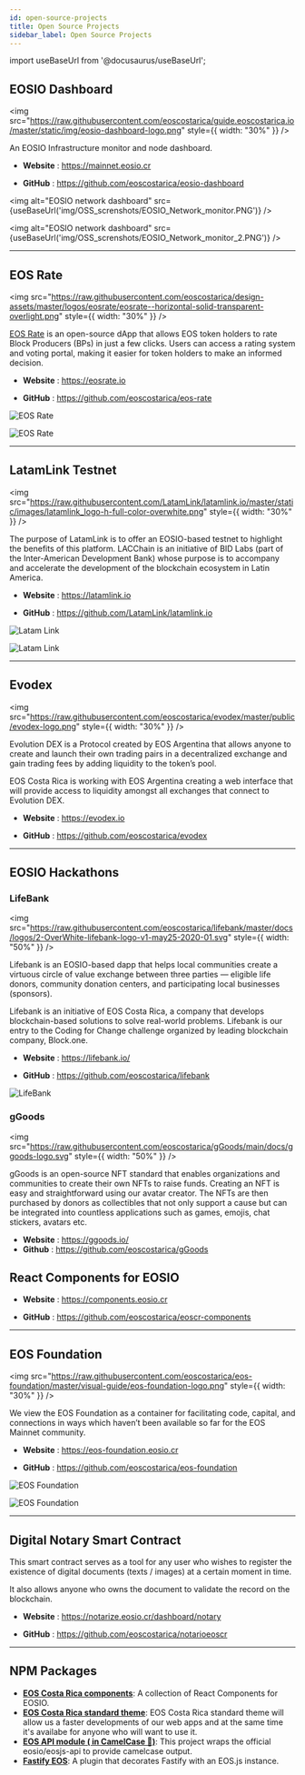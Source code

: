 ```yaml
---
id: open-source-projects
title: Open Source Projects
sidebar_label: Open Source Projects
---
```


import useBaseUrl from '@docusaurus/useBaseUrl';

## EOSIO Dashboard

<img
  src="https://raw.githubusercontent.com/eoscostarica/guide.eoscostarica.io/master/static/img/eosio-dashboard-logo.png"
  style={{ width: "30%" }}
/>

An EOSIO Infrastructure monitor and node dashboard.

- **Website** : https://mainnet.eosio.cr
 
- **GitHub** : https://github.com/eoscostarica/eosio-dashboard

<img
  alt="EOSIO network dashboard"
  src={useBaseUrl('img/OSS_screnshots/EOSIO_Network_monitor.PNG')}
/>

<img
  alt="EOSIO network dashboard"
  src={useBaseUrl('img/OSS_screnshots/EOSIO_Network_monitor_2.PNG')}
/>

* * *

## EOS Rate 

<img
  src="https://raw.githubusercontent.com/eoscostarica/design-assets/master/logos/eosrate/eosrate--horizontal-solid-transparent-overlight.png"
  style={{ width: "30%" }}
/>

[EOS Rate](https://eosrate.io) is an open-source dApp that allows EOS token holders to rate Block Producers (BPs) in just a few clicks. Users can access a rating system and voting portal, making it easier for token holders to make an informed decision.

- **Website** : https://eosrate.io

- **GitHub** : https://github.com/eoscostarica/eos-rate

![EOS Rate](https://raw.githubusercontent.com/eoscostarica/guide.eoscostarica.io/master/static/img/OSS_screnshots/EOS_Rate.PNG)

![EOS Rate](https://raw.githubusercontent.com/eoscostarica/guide.eoscostarica.io/master/static/img/OSS_screnshots/EOS_Rate_2.PNG)

* * *

## LatamLink Testnet

<img
  src="https://raw.githubusercontent.com/LatamLink/latamlink.io/master/static/images/latamlink_logo-h-full-color-overwhite.png"
  style={{ width: "30%" }}
/>

The purpose of LatamLink is to offer an EOSIO-based testnet to highlight the benefits of this platform. LACChain is an initiative of BID Labs (part of the Inter-American Development Bank) whose purpose is to accompany and accelerate the development of the blockchain ecosystem in Latin America. 

- **Website** : https://latamlink.io

- **GitHub** : https://github.com/LatamLink/latamlink.io

![Latam Link](https://raw.githubusercontent.com/eoscostarica/guide.eoscostarica.io/master/static/img/OSS_screnshots/Latam_Link.PNG)

![Latam Link](https://raw.githubusercontent.com/eoscostarica/guide.eoscostarica.io/master/static/img/OSS_screnshots/Latam_Link_monitor.PNG)


* * *


## Evodex

<img
  src="https://raw.githubusercontent.com/eoscostarica/evodex/master/public/evodex-logo.png"
  style={{ width: "30%" }}
/>

Evolution DEX is a Protocol created by EOS Argentina that allows anyone to create and launch their own trading pairs in a decentralized exchange and gain trading fees by adding liquidity to the token’s pool.

EOS Costa Rica is working with EOS Argentina creating a web interface that will provide access to liquidity amongst all exchanges that connect to Evolution DEX.


- **Website** : https://evodex.io

- **GitHub** : https://github.com/eoscostarica/evodex


* * *

## EOSIO Hackathons 

### LifeBank

<img
  src="https://raw.githubusercontent.com/eoscostarica/lifebank/master/docs/logos/2-OverWhite-lifebank-logo-v1-may25-2020-01.svg"
  style={{ width: "50%" }}
/>

Lifebank is an EOSIO-based dapp that helps local communities create a virtuous circle of value exchange between three parties — eligible life donors, community donation centers, and participating local businesses (sponsors).

Lifebank is an initiative of EOS Costa Rica, a company that develops blockchain-based solutions to solve real-world problems. Lifebank is our entry to the Coding for Change challenge organized by leading blockchain company, Block.one.

- **Website** : https://lifebank.io/

- **GitHub** : https://github.com/eoscostarica/lifebank

![LifeBank](https://raw.githubusercontent.com/eoscostarica/guide.eoscostarica.io/master/static/img/OSS_screnshots/LifeBank.PNG)


### gGoods
<img
  src="https://raw.githubusercontent.com/eoscostarica/gGoods/main/docs/ggoods-logo.svg"
  style={{ width: "50%" }}
/>

gGoods is an open-source NFT standard that enables organizations and communities to create their own NFTs to raise funds. Creating an NFT is easy and straightforward using our avatar creator. The NFTs are then purchased by donors as collectibles that not only support a cause but can be integrated into countless applications such as games, emojis, chat stickers, avatars etc.

- **Website** : https://ggoods.io/
- **Github** : https://github.com/eoscostarica/gGoods 

## React Components for EOSIO

- **Website** : https://components.eosio.cr

- **GitHub** : https://github.com/eoscostarica/eoscr-components

* * *

## EOS Foundation 

<img
  src="https://raw.githubusercontent.com/eoscostarica/eos-foundation/master/visual-guide/eos-foundation-logo.png"
  style={{ width: "30%" }}
/>

We view the EOS Foundation as a container for facilitating code, capital, and connections in ways which haven’t been available so far for the EOS Mainnet community.

- **Website** : https://eos-foundation.eosio.cr

- **GitHub** : https://github.com/eoscostarica/eos-foundation

![EOS Foundation](https://raw.githubusercontent.com/eoscostarica/guide.eoscostarica.io/master/static/img/OSS_screnshots/EOS_Fundation.PNG)

![EOS Foundation](https://raw.githubusercontent.com/eoscostarica/guide.eoscostarica.io/master/static/img/OSS_screnshots/EOS_Fundation_2.PNG)

* * *

## Digital Notary Smart Contract

This smart contract serves as a tool for any user who wishes to register the existence of digital documents (texts / images) at a certain moment in time.

It also allows anyone who owns the document to validate the record on the blockchain.

- **Website** : https://notarize.eosio.cr/dashboard/notary

- **GitHub** : https://github.com/eoscostarica/notarioeoscr

* * *

## NPM Packages

* [**EOS Costa Rica components**](https://www.npmjs.com/package/@eoscostarica/eoscr-components): A collection of React Components for EOSIO. 
* [**EOS Costa Rica standard theme**](https://www.npmjs.com/package/@eoscostarica/eoscr-theme): EOS Costa Rica standard theme will allow us a faster developments of our web apps and at the same time it's availabe for anyone who will want to use it.
* [**EOS API module ( in CamelCase 🐫)**](https://www.npmjs.com/package/@eoscostarica/eosjs-camel-api): This project wraps the official eosio/eosjs-api to provide camelcase output. 
* [**Fastify EOS**](https://www.npmjs.com/package/fastify-eos): A plugin that decorates Fastify with an EOS.js instance.

